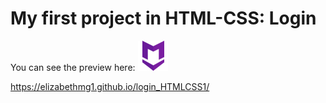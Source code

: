 # My first project in HTML-CSS: Login
You can see the preview here: ![alt text](https://github.com/adam-p/markdown-here/raw/master/src/common/images/icon48.png "Logo Title Text 1")

https://elizabethmg1.github.io/login_HTMLCSS1/
